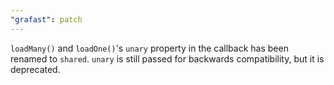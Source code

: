 ```yaml
---
"grafast": patch
---
```


`loadMany()` and `loadOne()`'s `unary` property in the callback has been renamed
to `shared`. `unary` is still passed for backwards compatibility, but it is
deprecated.
